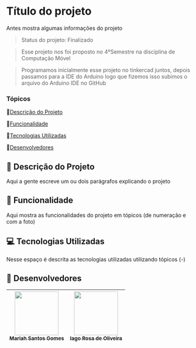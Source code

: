# Título do projeto

Antes mostra algumas informações do projeto

> Status do projeto: Finalizado

> Esse projeto nos foi proposto no 4ºSemestre na disciplina de Computação Móvel

> Programamos inicialmente esse projeto no tinkercad juntos, depois passamos para a IDE do Arduino logo que fizemos isso subimos o arquivo do Arduino IDE no GitHub  

### Tópicos

🔹[Descrição do Projeto](#pencil-descrição-do-projeto)

🔹[Funcionalidade](#mag_right-funcionalidade)

🔹[Tecnologias Utilizadas](#computer-tecnologias-utilizadas)

🔹[Desenvolvedores](#busts_in_silhouette-desenvolvedores)

## :pencil: Descrição do Projeto
Aqui a gente escreve um ou dois parágrafos explicando o projeto

## :mag_right: Funcionalidade
Aqui mostra as funcionalidades do projeto em tópicos (de numeração e com a foto)

## :computer: Tecnologias Utilizadas
Nesse espaço é descrita as tecnologias utilizadas utilizando tópicos (-)

## :busts_in_silhouette: Desenvolvedores
| [<img loading="lazy" src="https://github.com/Mariah-Gomes/ProjetoCompMovel1/assets/141663285/e6827fd1-d8fe-4740-b6fc-fbbfccd05752" width=115><br><sub>Mariah Santos Gomes</sub>](https://github.com/Mariah-Gomes) | [<img loading="lazy" src="https://github.com/Mariah-Gomes/ProjetoCompMovel1/assets/141663285/66d7e656-b9e4-43b7-94fa-931b736df881" width=115><br><sub>Iago Rosa de Oliveira</sub>](https://github.com/iagorosa28) |
| :---: | :---: |
